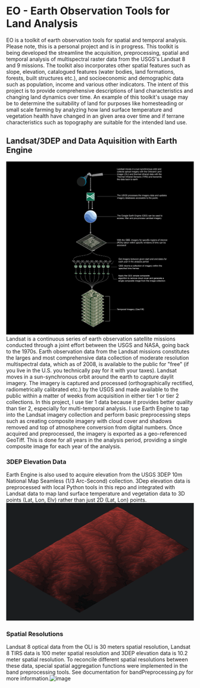 # EO - Earth Observation Tools for Land Analysis

EO is a toolkit of earth observation tools for spatial and temporal analysis. Please note, this is a personal project and is in progress. This toolkit is being developed the streamline the acquisition, preprocessing, spatial and temporal analysis of multispectral raster data from the USGS's Landsat 8 and 9 missions. The toolkit also incorporates other spatial features such as slope, elevation, catalogued features (water bodies, land formations,  forests, built structures etc.), and socioeconomic and demographic data such as population,  income and various other indicators. The intent of this project is to provide  comprehensive descriptions of land characteristics and changing land dynamics over time. An example of this toolkit's usage may be to determine the suitability of land for purposes like homesteading or small scale farming by analyzing how land surface temperature and vegetation health have changed in an given area over time and if terrane characteristics such as topography are suitable for the intended land use.

## Landsat/3DEP and Data Aquisition with Earth Engine
![image](https://github.com/KJSloan2/EO/blob/main/00_resources/documentation/images/diagrams/24071400_EO_DOC_dataAquisition-01-01.jpg)
Landsat is a continuous series of earth observation satellite missions conducted through a joint effort between the USGS and NASA, going back to the 1970s. Earth observation data from the Landsat missions constitutes the larges and most comprehensive data collection of moderate resolution multispectral data, which as of 2008, is available to the public for "free" (if you live in the U.S. you technically pay for it with your taxes). Landsat moves in a sun-synchronous orbit around the earth to capture daylit imagery. The imagery is captured and processed (orthographically rectified, radiometrically calibrated etc.) by the USGS and made available to the public within a matter of weeks from acquisition in either tier 1 or tier 2 collections. In this project, I use tier 1 data because it provides better quality than tier 2, especially for multi-temporal analysis. I use Earth Engine to tap into the Landsat imagery collection and perform basic preprocessing steps such as creating composite imagery with cloud cover and shadows removed and top of atmosphere conversion from digital numbers. Once acquired and preprocessed, the imagery is exported as a geo-referenced GeoTiff. This is done for all years in the analysis period,  providing a single composite image for each year of the analysis.

### 3DEP Elevation Data
Earth Engine is also used to acquire elevation from the USGS 3DEP 10m National Map Seamless (1/3 Arc-Second) collection. 3Dep elevation data is preprocessed with local Python tools in this repo and integrated with Landsat data to map land surface temperature and vegetation data to 3D points (Lat, Lon, Elv) rather than just 2D (Lat, Lon) points.
![image](https://github.com/KJSloan2/EO/blob/main/00_resources/documentation/images/24071400_EO_DOC_3DepIso.png)

### Spatial Resolutions
Landsat 8 optical data from the OLI is 30 meters spatial resolution, Landsat 8 TIRS data is 100 meter spatial resolution and 3DEP elevation data is 10.2 meter spatial resolution. To reconcile different spatial resolutions between these data, special spatial aggregation functions were implemented in the band preprocessing tools. See documentation for bandPreprocessing.py for more information.![image](https://github.com/user-attachments/assets/b5bda8c2-13ae-4e5e-a16b-b7a33e21ccd0)

